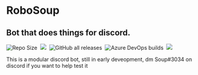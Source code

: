 # RoboSoup
## Bot that does things for discord.

![Repo Size](https://img.shields.io/github/repo-size/SoupDevHub/RoboSoup?style=for-the-badge)&nbsp;
![](https://img.shields.io/github/languages/top/SoupDevHub/RoboSoup?style=for-the-badge)&nbsp;
![GitHub all releases](https://img.shields.io/github/downloads/SoupDevHub/RoboSoup/total?style=for-the-badge)&nbsp;
![Azure DevOps builds](https://img.shields.io/azure-devops/build/ahmedanzaldua/f95f0d49-17a0-4a12-8069-1338d1646efb/5?style=for-the-badge)&nbsp;
![](https://img.shields.io/docker/v/SoupDevHub/RoboSoup?style=for-the-badge)&nbsp;

This is a modular discord bot, still in early deveopment, dm Soup#3034 on discord if you want to help test it
